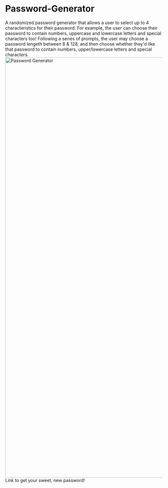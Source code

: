 # Password-Generator
A randomized password generator that allows a user to select up to 4 characteristics for their password. For example, the user can choose their password to contain numbers, uppercase and lowercase letters and special characters too! Following a series of prompts, the user may choose a password lengeth between 8 & 128, and then choose whether they'd like that password to contain numbers, upper/lowercase letters and special characters.
<img width="1341" alt="Password Generator" src="https://user-images.githubusercontent.com/104938407/176553665-262cd98e-cfca-4232-bdf3-3b0c34c9cd77.png">
Link to get your sweet, new password! 
